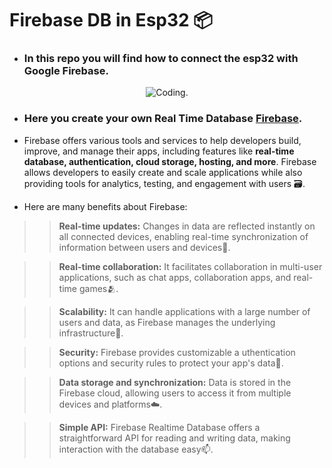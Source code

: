 # Firebase DB in Esp32 📦

* ### In this repo you will find how to connect the esp32 with Google Firebase.

<div align="center">

 ![Coding.](https://media.giphy.com/media/pOEbLRT4SwD35IELiQ/giphy.gif "Code gif") 
 
</div>


* ### Here you create your own Real Time Database [Firebase](https://console.firebase.google.com/).


* Firebase offers various tools and services to help developers build, improve, and manage their apps, including features like __real-time database, authentication, cloud storage, hosting, and more__. Firebase allows developers to easily create and scale applications while also providing tools for analytics, testing, and engagement with users 🗃️.

* Here are many benefits about Firebase:

>> __Real-time updates:__ Changes in data are reflected instantly on all connected devices, enabling real-time synchronization of information between users and devices🦾.

>> __Real-time collaboration:__ It facilitates collaboration in multi-user applications, such as chat apps, collaboration apps, and real-time games🫂.

>> __Scalability:__ It can handle applications with a large number of users and data, as Firebase manages the underlying infrastructure🔢.

>> __Security:__ Firebase provides customizable a uthentication options and security rules to protect your app's data🔐.

>> __Data storage and synchronization:__ Data is stored in the Firebase cloud, allowing users to access it from multiple devices and platforms☁️.

>> __Simple API:__ Firebase Realtime Database offers a straightforward API for reading and writing data, making interaction with the database easy📫.
